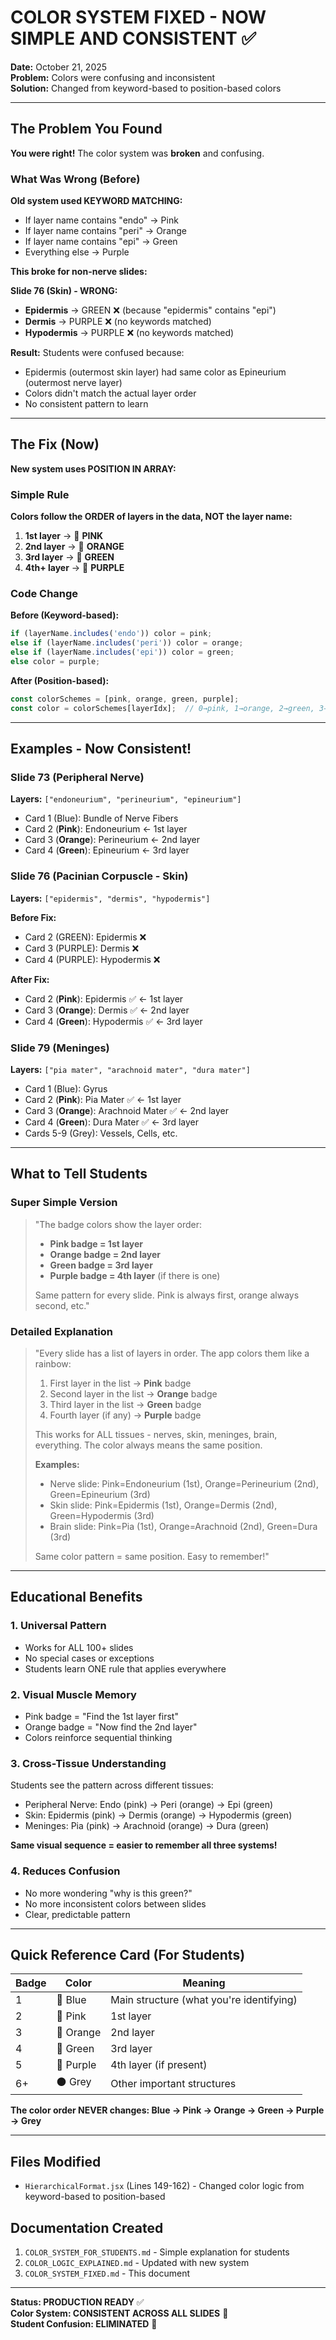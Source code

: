 # COLOR SYSTEM FIXED - NOW SIMPLE AND CONSISTENT ✅

**Date:** October 21, 2025  
**Problem:** Colors were confusing and inconsistent  
**Solution:** Changed from keyword-based to position-based colors

---

## The Problem You Found

**You were right!** The color system was **broken** and confusing.

### What Was Wrong (Before)

**Old system used KEYWORD MATCHING:**
- If layer name contains "endo" → Pink
- If layer name contains "peri" → Orange  
- If layer name contains "epi" → Green
- Everything else → Purple

**This broke for non-nerve slides:**

**Slide 76 (Skin) - WRONG:**
- **Epidermis** → GREEN ❌ (because "epidermis" contains "epi")
- **Dermis** → PURPLE ❌ (no keywords matched)
- **Hypodermis** → PURPLE ❌ (no keywords matched)

**Result:** Students were confused because:
- Epidermis (outermost skin layer) had same color as Epineurium (outermost nerve layer)
- Colors didn't match the actual layer order
- No consistent pattern to learn

---

## The Fix (Now)

**New system uses POSITION IN ARRAY:**

### Simple Rule
**Colors follow the ORDER of layers in the data, NOT the layer name:**

1. **1st layer** → 🩷 **PINK**
2. **2nd layer** → 🧡 **ORANGE**
3. **3rd layer** → 💚 **GREEN**
4. **4th+ layer** → 💜 **PURPLE**

### Code Change

**Before (Keyword-based):**
```javascript
if (layerName.includes('endo')) color = pink;
else if (layerName.includes('peri')) color = orange;
else if (layerName.includes('epi')) color = green;
else color = purple;
```

**After (Position-based):**
```javascript
const colorSchemes = [pink, orange, green, purple];
const color = colorSchemes[layerIdx];  // 0→pink, 1→orange, 2→green, 3→purple
```

---

## Examples - Now Consistent!

### Slide 73 (Peripheral Nerve)
**Layers:** `["endoneurium", "perineurium", "epineurium"]`

- Card 1 (Blue): Bundle of Nerve Fibers
- Card 2 (**Pink**): Endoneurium ← 1st layer
- Card 3 (**Orange**): Perineurium ← 2nd layer
- Card 4 (**Green**): Epineurium ← 3rd layer

### Slide 76 (Pacinian Corpuscle - Skin)
**Layers:** `["epidermis", "dermis", "hypodermis"]`

**Before Fix:**
- Card 2 (GREEN): Epidermis ❌
- Card 3 (PURPLE): Dermis ❌
- Card 4 (PURPLE): Hypodermis ❌

**After Fix:**
- Card 2 (**Pink**): Epidermis ✅ ← 1st layer
- Card 3 (**Orange**): Dermis ✅ ← 2nd layer
- Card 4 (**Green**): Hypodermis ✅ ← 3rd layer

### Slide 79 (Meninges)
**Layers:** `["pia mater", "arachnoid mater", "dura mater"]`

- Card 1 (Blue): Gyrus
- Card 2 (**Pink**): Pia Mater ✅ ← 1st layer
- Card 3 (**Orange**): Arachnoid Mater ✅ ← 2nd layer
- Card 4 (**Green**): Dura Mater ✅ ← 3rd layer
- Cards 5-9 (Grey): Vessels, Cells, etc.

---

## What to Tell Students

### Super Simple Version
> "The badge colors show the layer order:
> - **Pink badge = 1st layer**
> - **Orange badge = 2nd layer**
> - **Green badge = 3rd layer**
> - **Purple badge = 4th layer** (if there is one)
> 
> Same pattern for every slide. Pink is always first, orange always second, etc."

### Detailed Explanation
> "Every slide has a list of layers in order. The app colors them like a rainbow:
> 
> 1. First layer in the list → **Pink** badge
> 2. Second layer in the list → **Orange** badge
> 3. Third layer in the list → **Green** badge
> 4. Fourth layer (if any) → **Purple** badge
> 
> This works for ALL tissues - nerves, skin, meninges, brain, everything. The color always means the same position.
> 
> **Examples:**
> - Nerve slide: Pink=Endoneurium (1st), Orange=Perineurium (2nd), Green=Epineurium (3rd)
> - Skin slide: Pink=Epidermis (1st), Orange=Dermis (2nd), Green=Hypodermis (3rd)
> - Brain slide: Pink=Pia (1st), Orange=Arachnoid (2nd), Green=Dura (3rd)
> 
> Same color pattern = same position. Easy to remember!"

---

## Educational Benefits

### 1. **Universal Pattern**
- Works for ALL 100+ slides
- No special cases or exceptions
- Students learn ONE rule that applies everywhere

### 2. **Visual Muscle Memory**
- Pink badge = "Find the 1st layer first"
- Orange badge = "Now find the 2nd layer"
- Colors reinforce sequential thinking

### 3. **Cross-Tissue Understanding**
Students see the pattern across different tissues:
- Peripheral Nerve: Endo (pink) → Peri (orange) → Epi (green)
- Skin: Epidermis (pink) → Dermis (orange) → Hypodermis (green)
- Meninges: Pia (pink) → Arachnoid (orange) → Dura (green)

**Same visual sequence = easier to remember all three systems!**

### 4. **Reduces Confusion**
- No more wondering "why is this green?"
- No more inconsistent colors between slides
- Clear, predictable pattern

---

## Quick Reference Card (For Students)

| Badge | Color | Meaning |
|-------|-------|---------|
| 1 | 🔵 Blue | Main structure (what you're identifying) |
| 2 | 🩷 Pink | 1st layer |
| 3 | 🧡 Orange | 2nd layer |
| 4 | 💚 Green | 3rd layer |
| 5 | 💜 Purple | 4th layer (if present) |
| 6+ | ⚫ Grey | Other important structures |

**The color order NEVER changes: Blue → Pink → Orange → Green → Purple → Grey**

---

## Files Modified
- `HierarchicalFormat.jsx` (Lines 149-162) - Changed color logic from keyword-based to position-based

## Documentation Created
1. `COLOR_SYSTEM_FOR_STUDENTS.md` - Simple explanation for students
2. `COLOR_LOGIC_EXPLAINED.md` - Updated with new system
3. `COLOR_SYSTEM_FIXED.md` - This document

---

**Status: PRODUCTION READY** ✅  
**Color System: CONSISTENT ACROSS ALL SLIDES** 🌈  
**Student Confusion: ELIMINATED** 🎯
